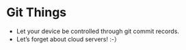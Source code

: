 # Git Things
* Let your device be controlled through git commit records.
* Let’s forget about cloud servers! :-）
